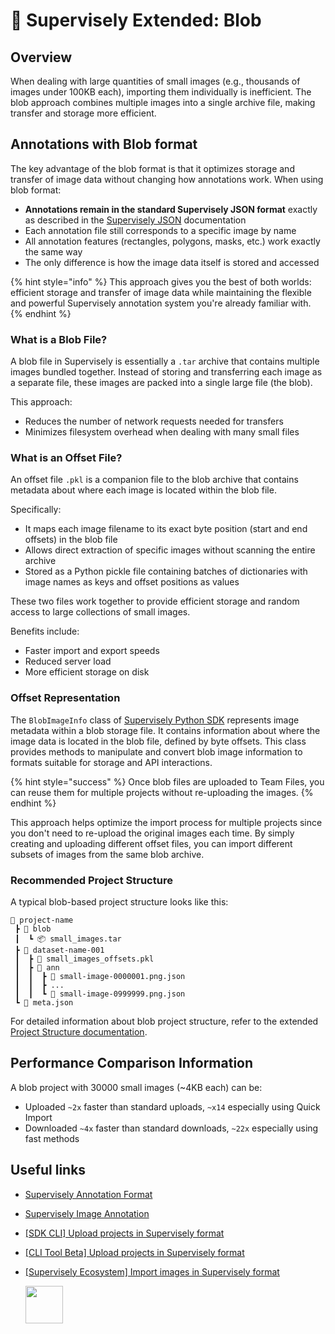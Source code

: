 # 🤖 Supervisely Extended: Blob

## Overview

When dealing with large quantities of small images (e.g., thousands of images under 100KB each), importing them individually is inefficient. The blob approach combines multiple images into a single archive file, making transfer and storage more efficient.

## Annotations with Blob format

The key advantage of the blob format is that it optimizes storage and transfer of image data without changing how annotations work. When using blob format:

- **Annotations remain in the standard Supervisely JSON format** exactly as described in the [Supervisely JSON](supervisely.md) documentation
- Each annotation file still corresponds to a specific image by name
- All annotation features (rectangles, polygons, masks, etc.) work exactly the same way
- The only difference is how the image data itself is stored and accessed

{% hint style="info" %}
This approach gives you the best of both worlds: efficient storage and transfer of image data while maintaining the flexible and powerful Supervisely annotation system you're already familiar with.
{% endhint %}

### What is a Blob File?

A blob file in Supervisely is essentially a `.tar` archive that contains multiple images bundled together. Instead of storing and transferring each image as a separate file, these images are packed into a single large file (the blob). 

This approach:
- Reduces the number of network requests needed for transfers
- Minimizes filesystem overhead when dealing with many small files

### What is an Offset File?

An offset file `.pkl` is a companion file to the blob archive that contains metadata about where each image is located within the blob file. 

Specifically:
- It maps each image filename to its exact byte position (start and end offsets) in the blob file
- Allows direct extraction of specific images without scanning the entire archive
- Stored as a Python pickle file containing batches of dictionaries with image names as keys and offset positions as values

These two files work together to provide efficient storage and random access to large collections of small images.

Benefits include:

-   Faster import and export speeds
-   Reduced server load
-   More efficient storage on disk


### Offset Representation

The `BlobImageInfo` class of [Supervisely Python SDK](https://supervisely.readthedocs.io/en/latest/index.html) represents image metadata within a blob storage file. It contains information about where the image data is located in the blob file, defined by byte offsets. This class provides methods to manipulate and convert blob image information to formats suitable for storage and API interactions.

{% hint style="success" %} Once blob files are uploaded to Team Files, you can reuse them for multiple projects without re-uploading the images. {% endhint %}

This approach helps optimize the import process for multiple projects since you don't need to re-upload the original images each time. By simply creating and uploading different offset files, you can import different subsets of images from the same blob archive.

### Recommended Project Structure

A typical blob-based project structure looks like this:

```text
📂 project-name
 ┣ 📂 blob
 ┃  ┗ 📦 small_images.tar
 ┣ 📂 dataset-name-001
 ┃  ┣ 📄 small_images_offsets.pkl
 ┃  ┣ 📂 ann
 ┃  ┃  ┣ 📄 small-image-0000001.png.json
 ┃  ┃  ┣ ...
 ┃  ┃  ┗ 📄 small-image-0999999.png.json
 ┗ 📄 meta.json
```

For detailed information about blob project structure, refer to the extended [Project Structure documentation](../../../Annotation-JSON-format/01_Project_Structure_new.md#extended-project-structure).


## Performance Comparison Information

A blob project with 30000 small images (~4KB each) can be:

-   Uploaded `~2x` faster than standard uploads, `~x14` especially using Quick Import
-   Downloaded `~4x` faster than standard downloads, `~22x` especially using fast methods


## Useful links
* [Supervisely Annotation Format](https://developer.supervisely.com/getting-started/supervisely-annotation-format)
* [Supervisely Image Annotation](https://developer.supervisely.com/getting-started/supervisely-annotation-format/images)
* [\[SDK CLI\] Upload projects in Supervisely format](https://developer.supervisely.com/getting-started/command-line-interface/sdk-cli#upload-a-project)
* [\[CLI Tool Beta\] Upload projects in Supervisely format](https://developer.supervisely.com/getting-started/command-line-interface/cli-tool/workflow-automation#upload-projects-in-supervisely-format)
*   [\[Supervisely Ecosystem\] Import images in Supervisely format](https://ecosystem.supervisely.com/apps/import-images-in-sly-format)

    <img src="https://i.imgur.com/Y6RcQPT.png" height="60">
